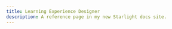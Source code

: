 ```yaml
---
title: Learning Experience Designer
description: A reference page in my new Starlight docs site.
---
```

